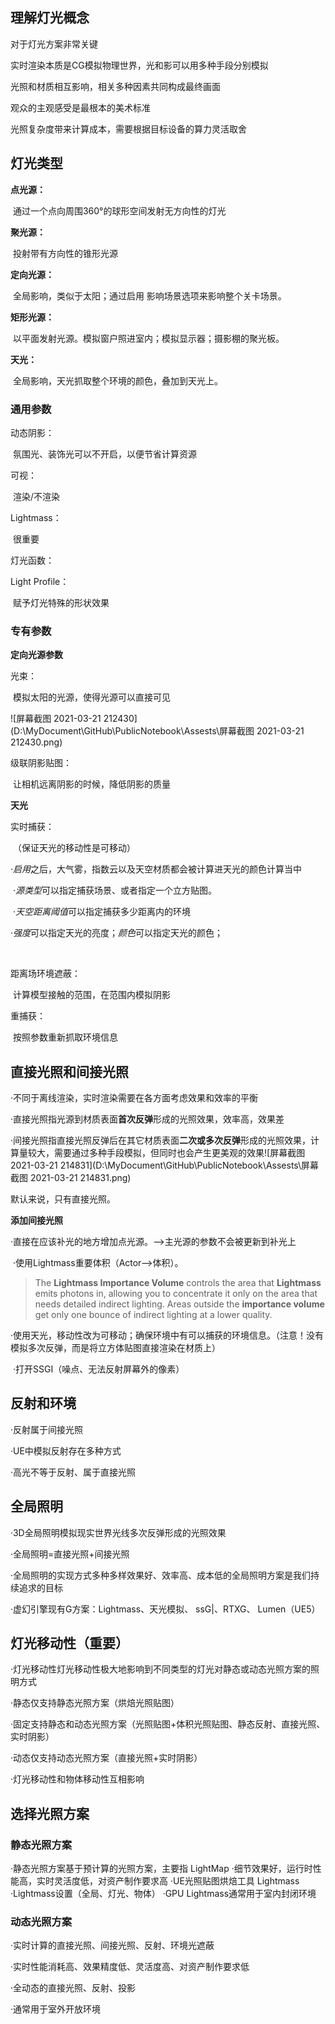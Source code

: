 ## 理解灯光概念

对于灯光方案非常关键

实时渲染本质是CG模拟物理世界，光和影可以用多种手段分别模拟

光照和材质相互影响，相关多种因素共同构成最终画面

观众的主观感受是最根本的美术标准

光照复杂度带来计算成本，需要根据目标设备的算力灵活取舍

## 灯光类型

**点光源：**

​	通过一个点向周围360°的球形空间发射无方向性的灯光

**聚光源：**

​	投射带有方向性的锥形光源

**定向光源：**

​	全局影响，类似于太阳；通过启用	影响场景选项来影响整个关卡场景。

**矩形光源：**

​	以平面发射光源。模拟窗户照进室内；模拟显示器；摄影棚的聚光板。

**天光：**

​	全局影响，天光抓取整个环境的颜色，叠加到天光上。



### 通用参数

动态阴影：

​	氛围光、装饰光可以不开启，以便节省计算资源

可视：

​	渲染/不渲染

Lightmass：

​	很重要

灯光函数：

Light Profile：

​	赋予灯光特殊的形状效果



###  专有参数

**定向光源参数**

光束：

​	模拟太阳的光源，使得光源可以直接可见

![屏幕截图 2021-03-21 212430](D:\MyDocument\GitHub\PublicNotebook\Assests\屏幕截图 2021-03-21 212430.png)

级联阴影贴图：

​	让相机远离阴影的时候，降低阴影的质量



**天光**

实时捕获：

​	（保证天光的移动性是可移动）

​	·*启用*之后，大气雾，指数云以及天空材质都会被计算进天光的颜色计算当中

​	·*源类型*可以指定捕获场景、或者指定一个立方贴图。

​	·*天空距离阈值*可以指定捕获多少距离内的环境

​	·*强度*可以指定天光的亮度；*颜色*可以指定天光的颜色；

​	

距离场环境遮蔽：

​	计算模型接触的范围，在范围内模拟阴影

重捕获：

​	按照参数重新抓取环境信息



## 直接光照和间接光照

·不同于离线渲染，实时渲染需要在各方面考虑效果和效率的平衡

·直接光照指光源到材质表面**首次反弹**形成的光照效果，效率高，效果差

·间接光照指直接光照反弹后在其它材质表面**二次或多次反弹**形成的光照效果，计算量较大，需要通过多种手段模拟，但同时也会产生更美观的效果![屏幕截图 2021-03-21 214831](D:\MyDocument\GitHub\PublicNotebook\Assests\屏幕截图 2021-03-21 214831.png)



默认来说，只有直接光照。

**添加间接光照**

​	·直接在应该补光的地方增加点光源。-->主光源的参数不会被更新到补光上

​	·使用Lightmass重要体积（Actor-->体积）。

> The **Lightmass Importance Volume** controls the area that **Lightmass** emits photons in, allowing you to concentrate it only on the area that needs detailed indirect lighting. Areas outside the **importance volume** get only one bounce of indirect lighting at a lower quality.

​	·使用天光，移动性改为可移动；确保环境中有可以捕获的环境信息。（注意！没有模拟多次反弹，而是将立方体贴图直接渲染在材质上）

​	·打开SSGI（噪点、无法反射屏幕外的像素）



## 反射和环境

·反射属于间接光照

·UE中模拟反射存在多种方式

·高光不等于反射、属于直接光照



## 全局照明

·3D全局照明模拟现实世界光线多次反弹形成的光照效果

·全局照明=直接光照+间接光照

·全局照明的实现方式多种多样效果好、效率高、成本低的全局照明方案是我们持续追求的目标

·虚幻引擎现有G方案：Lightmass、天光模拟、 ssG|、RTXG、 Lumen（UE5）



## 灯光移动性（重要）

·灯光移动性灯光移动性极大地影响到不同类型的灯光对静态或动态光照方案的照明方式

·静态仅支持静态光照方案（烘焙光照贴图）

·固定支持静态和动态光照方案（光照贴图+体积光照贴图、静态反射、直接光照、实时阴影）

·动态仅支持动态光照方案（直接光照+实时阴影）

·灯光移动性和物体移动性互相影响



## 选择光照方案



### 静态光照方案

·静态光照方案基于预计算的光照方案，主要指 LightMap
·细节效果好，运行时性能高，实时灵活度低，对资产制作要求高
·UE光照贴图烘焙工具 Lightmass
·Lightmass设置（全局、灯光、物体）
·GPU Lightmass通常用于室内封闭环境



### 动态光照方案

·实时计算的直接光照、间接光照、反射、环境光遮蔽

·实时性能消耗高、效果精度低、灵活度高、对资产制作要求低

·全动态的直接光照、反射、投影

·通常用于室外开放环境



